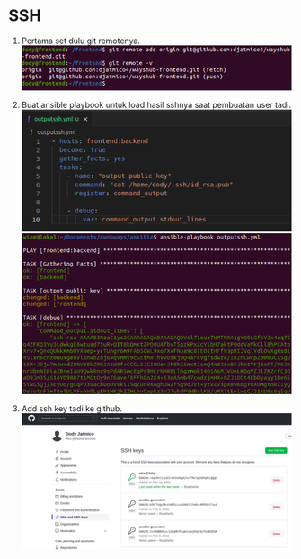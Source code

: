 # **SSH**

1. Pertama set dulu git remotenya. <br>
   ![gitremote](assets/images-ssh/gitremote.png) <br>

2. Buat ansible playbook untuk load hasil sshnya saat pembuatan user tadi. <br>
   ![outputsshyml](assets/images-ssh/outputsshyml.png) <br>
   ![runoutputssh](assets/images-ssh/runoutputsshyml.png) <br>

3. Add ssh key tadi ke github. <br>
   ![addsshtogithub](assets/images-ssh/addsshtogithub.png)